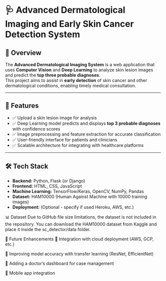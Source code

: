# 🩺 Advanced Dermatological Imaging and Early Skin Cancer Detection System

## 📌 Overview
The **Advanced Dermatological Imaging System** is a web application that uses **Computer Vision** and **Deep Learning** to analyze skin lesion images and predict the **top three probable diagnoses**.  
This project aims to assist in **early detection** of skin cancer and other dermatological conditions, enabling timely medical consultation.

---

## 🚀 Features
- ✅ Upload a skin lesion image for analysis  
- ✅ Deep Learning model predicts and displays **top 3 probable diagnoses** with confidence scores  
- ✅ Image preprocessing and feature extraction for accurate classification  
- ✅ User-friendly interface for patients and clinicians  
- ✅ Scalable architecture for integrating with healthcare platforms  

---

## 🛠️ Tech Stack
- **Backend:** Python, Flask (or Django)  
- **Frontend:** HTML, CSS, JavaScript  
- **Machine Learning:** TensorFlow/Keras, OpenCV, NumPy, Pandas  
- **Dataset:** HAM10000 (Human Against Machine with 10000 training images)  
- **Deployment:** (Optional - specify if used Heroku, AWS, etc.)




📊 Dataset
Due to GitHub file size limitations, the dataset is not included in the repository.
You can download the HAM10000 dataset from Kaggle and place it inside the sc_detector/data folder.

📌 Future Enhancements
🔹 Integration with cloud deployment (AWS, GCP, etc.)

🔹 Improving model accuracy with transfer learning (ResNet, EfficientNet)

🔹 Adding a doctor’s dashboard for case management

🔹 Mobile app integration



